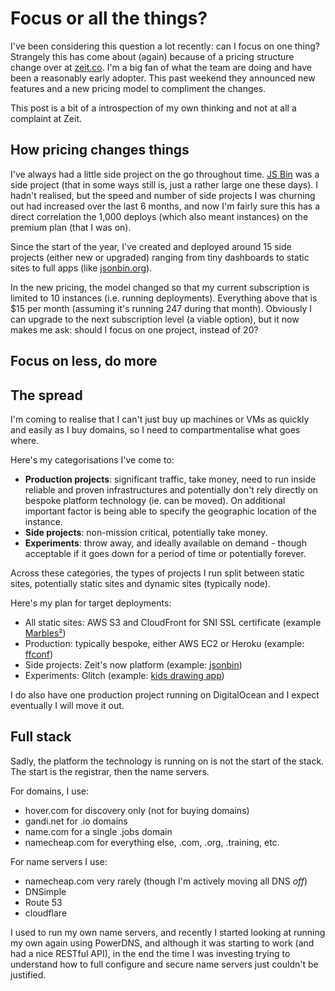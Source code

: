 # Focus or all the things?

I've been considering this question a lot recently: can I focus on one thing? Strangely this has come about (again) because of a pricing structure change over at [zeit.co](https://zeit.co). I'm a big fan of what the team are doing and have been a reasonably early adopter. This past weekend they announced new features and a new pricing model to compliment the changes.

This post is a bit of a introspection of my own thinking and not at all a complaint at Zeit.

<!--more-->

## How pricing changes things

I've always had a little side project on the go throughout time. [JS Bin](https://jsbin.com) was a side project (that in some ways still is, just a rather large one these days). I hadn't realised, but the speed and number of side projects I was churning out had increased over the last 6 months, and now I'm fairly sure this has a direct correlation the 1,000 deploys (which also meant instances) on the premium plan (that I was on).

Since the start of the year, I've created and deployed around 15 side projects (either new or upgraded) ranging from tiny dashboards to static sites to full apps (like [jsonbin.org](https://jsonbin.org)).

In the new pricing, the model changed so that my current subscription is limited to 10 instances (i.e. running deployments). Everything above that is $15 per month (assuming it's running 247 during that month). Obviously I can upgrade to the next subscription level (a viable option), but it now makes me ask: should I focus on one project, instead of 20?

## Focus on less, do more


## The spread

I'm coming to realise that I can't just buy up machines or VMs as quickly and easily as I buy domains, so I need to compartmentalise what goes where.

Here's my categorisations I've come to:

- **Production projects**: significant traffic, take money, need to run inside reliable and proven infrastructures and potentially don't rely directly on bespoke platform technology (ie. can be moved). On additional important factor is being able to specify the geographic location of the instance.
- **Side projects**: non-mission critical, potentially take money.
- **Experiments**: throw away, and ideally available on demand - though acceptable if it goes down for a period of time or potentially forever.

Across these categories, the types of projects I run split between static sites, potentially static sites and dynamic sites (typically node).

Here's my plan for target deployments:

- All static sites: AWS S3 and CloudFront for SNI SSL certificate (example [Marbles&sup2;](https://marbles2.com/))
- Production: typically bespoke, either AWS EC2 or Heroku (example: [ffconf](https://ffconf.org))
- Side projects: Zeit's now platform (example: [jsonbin](https://jsonbin.org))
- Experiments: Glitch (example: [kids drawing app](https://glitch.com/edit/#!/draw?path=index.html:18:14))

I do also have one production project running on DigitalOcean and I expect eventually I will move it out.

## Full stack

Sadly, the platform the technology is running on is not the start of the stack. The start is the registrar, then the name servers.

For domains, I use:

- hover.com for discovery only (not for buying domains)
- gandi.net for .io domains
- name.com for a single .jobs domain
- namecheap.com for everything else, .com, .org, .training, etc.

For name servers I use:

- namecheap.com very rarely (though I'm actively moving all DNS _off_)
- DNSimple
- Route 53
- cloudflare

I used to run my own name servers, and recently I started looking at running my own again using PowerDNS, and although it was starting to work (and had a nice RESTful API), in the end the time I was investing trying to understand how to full configure and secure name servers just couldn't be justified.




